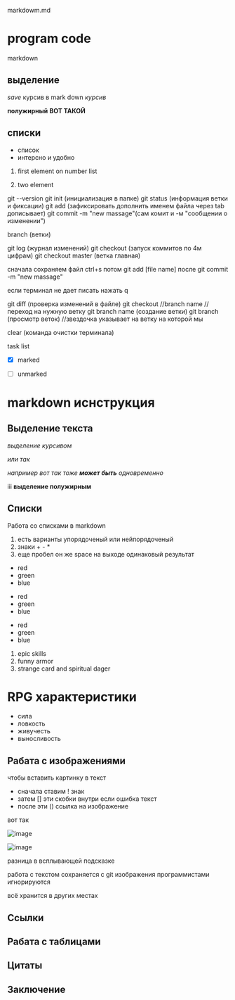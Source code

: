 markdowm.md

# program code

markdown

## выделение

*save* курсив в mark down _курсив_

**полужирный** __ВОТ ТАКОЙ__

## списки

* список
* интерсно и удобно

1. first element on number list

2. two element

git --version
git init (инициализация в папке)
git status (информация ветки и фиксации)
git add (зафиксировать дополнить именем файла через tab дописывает)
git commit -m "new massage"(сам комит и -м "сообщении о изменении")

branch (ветки)

git log (журнал изменений)
git checkout (запуск коммитов по 4м цифрам)
git checkout master (ветка главная)

сначала сохраняем файл ctrl+s потом git add [file name] после git commit -m "new massage"

если терминал не дает писать нажать q

git diff (проверка изменений в файле)
git checkout //branch name //переход на нужную ветку
git branch name (создание ветки)
git branch (просмотр веток) //звездочка указывает на ветку на которой мы

clear (команда очистки терминала)

task list

- [x] marked
- [ ] unmarked



# markdown иснструкция

## Выделение текста

*выделение курсивом*

_или так_

_например вот так тоже **может быть** одновременно_

iii
**выделение полужирным**

## Списки

Работа со списками в markdown
1. есть варианты упорядоченый или нейпорядоченый
2. знаки + - *
3. еще пробел он же space на выходе одинаковый результат

* red
* green
* blue

- red
- green
- blue

+ red
+ green
+ blue

1. epic skills
2. funny armor
3. strange card and spiritual dager


# RPG характеристики

* сила
* ловкость
* живучесть
* выносливость
## Рабата с изображениями
чтобы вставить картинку в текст
* сначала ставим ! знак
* затем [] эти скобки внутри если ошибка текст
* после эти () ссылка на изображение

вот так

![image](gitimage.jpg)

![image](gitimage.jpg "надо заменить")

разница в всплывающей подсказке

работа с текстом сохраняется с git изображения программистами игнорируются

всё хранится в других местах
## Ссылки

## Рабата с таблицами

## Цитаты

## Заключение